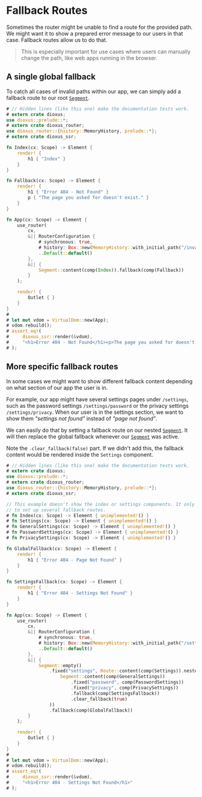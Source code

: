 # Fallback Routes

Sometimes the router might be unable to find a route for the provided path. We
might want it to show a prepared error message to our users in that case.
Fallback routes allow us to do that.

> This is especially important for use cases where users can manually change the
> path, like web apps running in the browser.

## A single global fallback
To catch all cases of invalid paths within our app, we can simply add a fallback
route to our root [`Segment`].

```rust
# // Hidden lines (like this one) make the documentation tests work.
# extern crate dioxus;
use dioxus::prelude::*;
# extern crate dioxus_router;
use dioxus_router::{history::MemoryHistory, prelude::*};
# extern crate dioxus_ssr;

fn Index(cx: Scope) -> Element {
    render! {
        h1 { "Index" }
    }
}

fn Fallback(cx: Scope) -> Element {
    render! {
        h1 { "Error 404 - Not Found" }
        p { "The page you asked for doesn't exist." }
    }
}

fn App(cx: Scope) -> Element {
    use_router(
        cx,
        &|| RouterConfiguration {
            # synchronous: true,
            # history: Box::new(MemoryHistory::with_initial_path("/invalid").unwrap()),
            ..Default::default()
        },
        &|| {
            Segment::content(comp(Index)).fallback(comp(Fallback))
        }
    );

    render! {
        Outlet { }
    }
}
#
# let mut vdom = VirtualDom::new(App);
# vdom.rebuild();
# assert_eq!(
#     dioxus_ssr::render(&vdom),
#     "<h1>Error 404 - Not Found</h1><p>The page you asked for doesn't exist.</p>"
# );
```

## More specific fallback routes
In some cases we might want to show different fallback content depending on what
section of our app the user is in.

For example, our app might have several settings pages under `/settings`, such
as the password settings `/settings/password` or the privacy settings
`/settings/privacy`. When our user is in the settings section, we want to show
them _"settings not found"_ instead of _"page not found"_.

We can easily do that by setting a fallback route on our nested [`Segment`]. It
will then replace the global fallback whenever our [`Segment`] was active.

Note the `.clear_fallback(false)` part. If we didn't add this, the fallback
content would be rendered inside the `Settings` component.

```rust
# // Hidden lines (like this one) make the documentation tests work.
# extern crate dioxus;
use dioxus::prelude::*;
# extern crate dioxus_router;
use dioxus_router::{history::MemoryHistory, prelude::*};
# extern crate dioxus_ssr;

// This example doesn't show the index or settings components. It only shows how
// to set up several fallback routes.
# fn Index(cx: Scope) -> Element { unimplemented!() }
# fn Settings(cx: Scope) -> Element { unimplemented!() }
# fn GeneralSettings(cx: Scope) -> Element { unimplemented!() }
# fn PasswordSettings(cx: Scope) -> Element { unimplemented!() }
# fn PrivacySettings(cx: Scope) -> Element { unimplemented!() }

fn GlobalFallback(cx: Scope) -> Element {
    render! {
        h1 { "Error 404 - Page Not Found" }
    }
}

fn SettingsFallback(cx: Scope) -> Element {
    render! {
        h1 { "Error 404 - Settings Not Found" }
    }
}

fn App(cx: Scope) -> Element {
    use_router(
        cx,
        &|| RouterConfiguration {
            # synchronous: true,
            # history: Box::new(MemoryHistory::with_initial_path("/settings/invalid").unwrap()),
            ..Default::default()
        },
        &|| {
            Segment::empty()
                .fixed("settings", Route::content(comp(Settings)).nested(
                    Segment::content(comp(GeneralSettings))
                        .fixed("password", comp(PasswordSettings))
                        .fixed("privacy", comp(PrivacySettings))
                        .fallback(comp(SettingsFallback))
                        .clear_fallback(true)
                ))
                .fallback(comp(GlobalFallback))
        }
    );

    render! {
        Outlet { }
    }
}
#
# let mut vdom = VirtualDom::new(App);
# vdom.rebuild();
# assert_eq!(
#     dioxus_ssr::render(&vdom),
#     "<h1>Error 404 - Settings Not Found</h1>"
# );
```

[`Segment`]: https://docs.rs/dioxus-router-core/latest/dioxus_router_core/routes/struct.Segment.html
